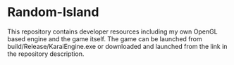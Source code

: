 # Random-Island
This repository contains developer resources including my own OpenGL based engine and the game itself. 
The game can be launched from build/Release/KaraiEngine.exe or downloaded and launched from the link in the repository description.
